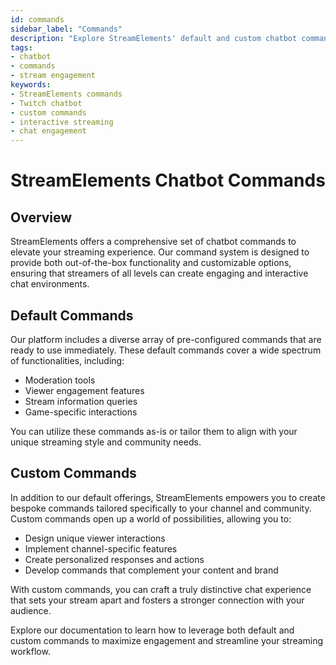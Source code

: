 ```yaml
---
id: commands
sidebar_label: "Commands"
description: "Explore StreamElements' default and custom chatbot commands to enhance your stream's interactivity and engagement."
tags:
- chatbot
- commands
- stream engagement
keywords:
- StreamElements commands
- Twitch chatbot
- custom commands
- interactive streaming
- chat engagement
---
```


# StreamElements Chatbot Commands

## Overview

StreamElements offers a comprehensive set of chatbot commands to elevate your streaming experience. Our command system is designed to provide both out-of-the-box functionality and customizable options, ensuring that streamers of all levels can create engaging and interactive chat environments.

## Default Commands

Our platform includes a diverse array of pre-configured commands that are ready to use immediately. These default commands cover a wide spectrum of functionalities, including:

- Moderation tools
- Viewer engagement features
- Stream information queries
- Game-specific interactions

You can utilize these commands as-is or tailor them to align with your unique streaming style and community needs.

## Custom Commands

In addition to our default offerings, StreamElements empowers you to create bespoke commands tailored specifically to your channel and community. Custom commands open up a world of possibilities, allowing you to:

- Design unique viewer interactions
- Implement channel-specific features
- Create personalized responses and actions
- Develop commands that complement your content and brand

With custom commands, you can craft a truly distinctive chat experience that sets your stream apart and fosters a stronger connection with your audience.

Explore our documentation to learn how to leverage both default and custom commands to maximize engagement and streamline your streaming workflow.
